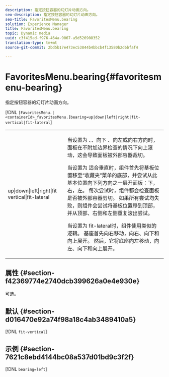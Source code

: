 ```yaml
---
description: 指定按钮容器的幻灯片动画方向。
seo-description: 指定按钮容器的幻灯片动画方向。
seo-title: FavoritesMenu.bearing
solution: Experience Manager
title: FavoritesMenu.bearing
topic: Dynamic media
uuid: c3f415ad-f976-464a-9067-a5d526908352
translation-type: tm+mt
source-git-commit: 2bd5b17e473ec53844b4bbcb4f13580b2d6bfaf4

---
```



# FavoritesMenu.bearing{#favoritesmenu-bearing}

指定按钮容器的幻灯片动画方向。

[!DNL `[FavoritesMenu.|<containerId>_favoritesMenu.]bearing=up|down|left|right|fit-vertical|fit-lateral`]

<table id="table_2B109D2F91E64B5382B31921C3780FA5"> 
 <tbody> 
  <tr> 
   <td colname="col1"> <p><span class="codeph"> up|down|left|right|fit vertical|fit-lateral</span> </p> </td> 
   <td colname="col2"> <p> 当设置为 <span class="codeph"> 、</span>、向下 <span class="codeph"> 、向左或向右方向时</span><span class="codeph"></span><span class="codeph"></span>，面板在不附加边界检查的情况下向上滚动，这会导致面板被外部容器裁切。 </p> <p>当设置为 <span class="codeph"> 适合垂直时</span>，组件首先将基板位置移至“收藏夹”菜单的底部，并尝试从此基本位置向下列方向之一展开面板：下，右，左。 每次尝试时，组件都会检查面板是否被外部容器剪切。 如果所有尝试均失败，则组件会尝试将基板位置移到顶部，并从顶部、右侧和左侧重复滚出尝试。 </p> <p>当设置为 <span class="codeph"> fit-lateral时</span>，组件使用类似的逻辑。 基座首先向右移动，向右、向下和向上展开。 然后，它将底座向左移动，向左、向下和向上展开。 </p> </td> 
  </tr> 
 </tbody> 
</table>

## 属性 {#section-f42369774e2740dcb399626a0e4e930e}

可选。

## 默认 {#section-d016470e92a74f98a18c4ab3489410a5}

[!DNL `fit-vertical`]

## 示例 {#section-7621c8ebd4144bc08a537d01bd9c3f2f}

[!DNL `bearing=left`]
